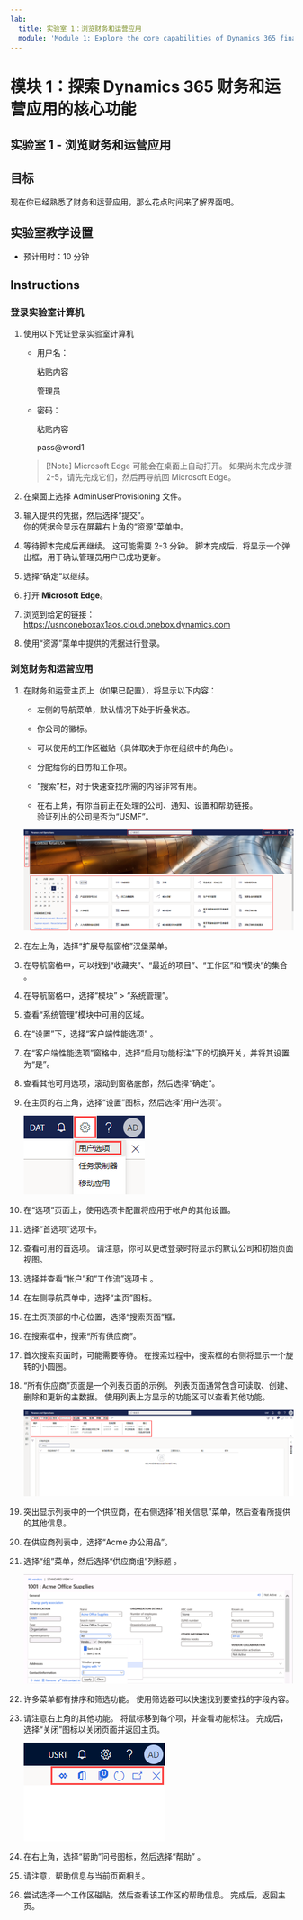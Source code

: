 ```yaml
---
lab:
  title: 实验室 1：浏览财务和运营应用
  module: 'Module 1: Explore the core capabilities of Dynamics 365 finance and operations apps'
---
```


# <a name="module-1-explore-the-core-capabilities-of-dynamics-365-finance-and-operations-apps"></a>模块 1：探索 Dynamics 365 财务和运营应用的核心功能

## <a name="lab-1---navigate-finance-and-operations-apps"></a>实验室 1 - 浏览财务和运营应用

## <a name="objectives"></a>目标

现在你已经熟悉了财务和运营应用，那么花点时间来了解界面吧。

## <a name="lab-setup"></a>实验室教学设置

- 预计用时：10 分钟

## <a name="instructions"></a>Instructions

### <a name="sign-in-to-the-lab-computer"></a>登录实验室计算机

1. 使用以下凭证登录实验室计算机

    - 用户名：

        粘贴内容

        管理员

    - 密码：

        粘贴内容

        pass@word1

    >[!Note] Microsoft Edge 可能会在桌面上自动打开。 如果尚未完成步骤 2-5，请先完成它们，然后再导航回 Microsoft Edge。

1. 在桌面上选择 AdminUserProvisioning 文件。

1. 输入提供的凭据，然后选择“提交”。  
你的凭据会显示在屏幕右上角的“资源”菜单中。

1. 等待脚本完成后再继续。 这可能需要 2-3 分钟。 脚本完成后，将显示一个弹出框，用于确认管理员用户已成功更新。

1. 选择“确定”以继续。

1. 打开 **Microsoft Edge**。

1. 浏览到给定的链接：<https://usnconeboxax1aos.cloud.onebox.dynamics.com>

1. 使用“资源”菜单中提供的凭据进行登录。

### <a name="navigate-finance-and-operations-apps"></a>浏览财务和运营应用
1. 在财务和运营主页上（如果已配置），将显示以下内容：

    - 左侧的导航菜单，默认情况下处于折叠状态。

    - 你公司的徽标。

    - 可以使用的工作区磁贴（具体取决于你在组织中的角色）。

    - 分配给你的日历和工作项。

    - “搜索”栏，对于快速查找所需的内容非常有用。

    - 在右上角，有你当前正在处理的公司、通知、设置和帮助链接。  
    验证列出的公司是否为“USMF”。

    ![Dynamics 365 Finance and Operations 主页，其中突出显示了区域。](./media/m1-common-home-page.png)

1. 在左上角，选择“扩展导航窗格”汉堡菜单。

1. 在导航窗格中，可以找到“收藏夹”、“最近的项目”、“工作区”和“模块”的集合   。

1. 在导航窗格中，选择“模块” > “系统管理”。

1. 查看“系统管理”模块中可用的区域。

1. 在“设置”下，选择“客户端性能选项” 。

1. 在“客户端性能选项”窗格中，选择“启用功能标注”下的切换开关，并将其设置为“是”。 

1. 查看其他可用选项，滚动到窗格底部，然后选择“确定”。

1. 在主页的右上角，选择“设置”图标，然后选择“用户选项”。

    ![显示“设置”图标和“用户选项”下拉列表的屏幕截图](./media/m1-common-settings-user-settings.png)

1. 在“选项”页面上，使用选项卡配置将应用于帐户的其他设置。

1. 选择“首选项”选项卡。

1. 查看可用的首选项。 请注意，你可以更改登录时将显示的默认公司和初始页面视图。

1. 选择并查看“帐户”和“工作流”选项卡 。

1. 在左侧导航菜单中，选择“主页”图标。

1. 在主页顶部的中心位置，选择“搜索页面”框。

1. 在搜索框中，搜索“所有供应商”。

1. 首次搜索页面时，可能需要等待。 在搜索过程中，搜索框的右侧将显示一个旋转的小圆圈。

1. “所有供应商”页面是一个列表页面的示例。 列表页面通常包含可读取、创建、删除和更新的主数据。 使用列表上方显示的功能区可以查看其他功能。

    ![突出显示了菜单功能的所有供应商列表](./media/m1-common-all-vendor-list-page.png)

1. 突出显示列表中的一个供应商，在右侧选择“相关信息”菜单，然后查看所提供的其他信息。

1. 在供应商列表中，选择“Acme 办公用品”。

1. 选择“组”菜单，然后选择“供应商组”列标题 。

    ![“Acme 办公用品”的“供应商”组列标题的屏幕截图。](./media/m1-common-vendor-group-menu-24493345.png)

1. 许多菜单都有排序和筛选功能。 使用筛选器可以快速找到要查找的字段内容。

1. 请注意右上角的其他功能。 将鼠标移到每个项，并查看功能标注。 完成后，选择“关闭”图标以关闭页面并返回主页。

    ![列表页面右上角菜单显示了用于连接到 Power Apps、Office 应用、“刷新”页面、“在新窗口中打开”和“关闭”按钮的其他功能](./media/m1-common-list-page-additional-features-menu.png)

1. 在右上角，选择“帮助”问号图标，然后选择“帮助” 。

1. 请注意，帮助信息与当前页面相关。

1. 尝试选择一个工作区磁贴，然后查看该工作区的帮助信息。 完成后，返回主页。
